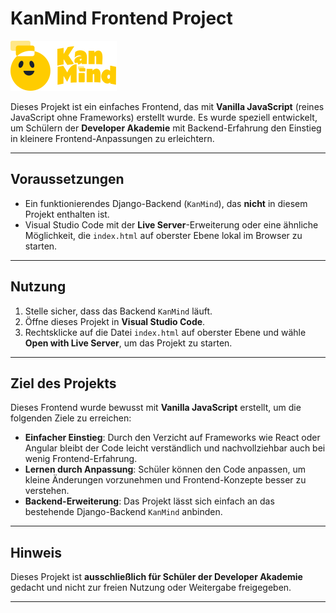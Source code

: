 # KanMind Frontend Project

![KanMind Logo](frontend/assets/icons/logo_icon.svg)

Dieses Projekt ist ein einfaches Frontend, das mit **Vanilla JavaScript** (reines JavaScript ohne Frameworks) erstellt wurde. Es wurde speziell entwickelt, um Schülern der **Developer Akademie** mit Backend-Erfahrung den Einstieg in kleinere Frontend-Anpassungen zu erleichtern.

---

## Voraussetzungen

- Ein funktionierendes Django-Backend (`KanMind`), das **nicht** in diesem Projekt enthalten ist.
- Visual Studio Code mit der **Live Server**-Erweiterung oder eine ähnliche Möglichkeit, die `index.html` auf oberster Ebene lokal im Browser zu starten.

---

## Nutzung

1. Stelle sicher, dass das Backend `KanMind` läuft.
2. Öffne dieses Projekt in **Visual Studio Code**.
3. Rechtsklicke auf die Datei `index.html` auf oberster Ebene und wähle **Open with Live Server**, um das Projekt zu starten.

---

## Ziel des Projekts

Dieses Frontend wurde bewusst mit **Vanilla JavaScript** erstellt, um die folgenden Ziele zu erreichen:

- **Einfacher Einstieg**: Durch den Verzicht auf Frameworks wie React oder Angular bleibt der Code leicht verständlich und nachvollziehbar auch bei wenig Frontend-Erfahrung.
- **Lernen durch Anpassung**: Schüler können den Code anpassen, um kleine Änderungen vorzunehmen und Frontend-Konzepte besser zu verstehen.
- **Backend-Erweiterung**: Das Projekt lässt sich einfach an das bestehende Django-Backend `KanMind` anbinden.

---

## Hinweis

Dieses Projekt ist **ausschließlich für Schüler der Developer Akademie** gedacht und nicht zur freien Nutzung oder Weitergabe freigegeben.

---
